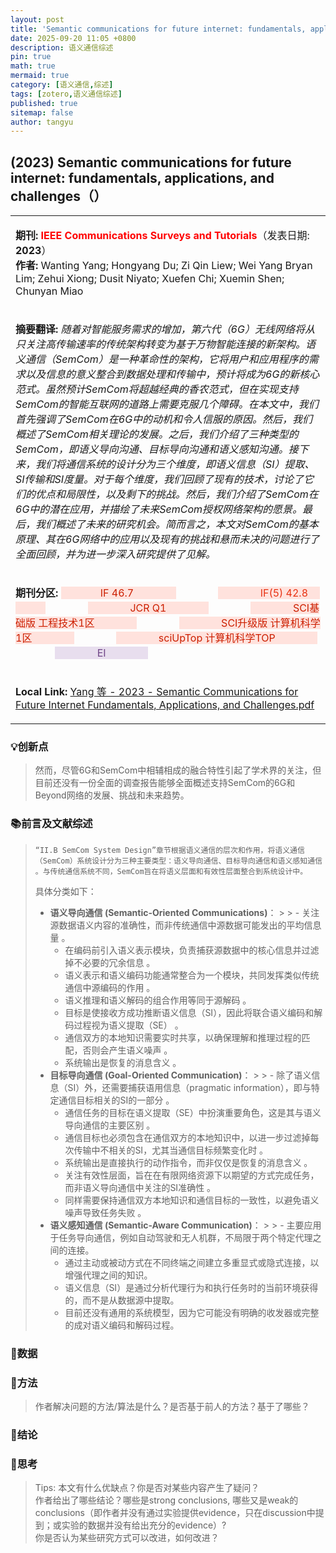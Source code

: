 ```yaml
---
layout: post
title: 'Semantic communications for future internet: fundamentals, applications, and challenges'
date: 2025-09-20 11:05 +0800
description: 语义通信综述
pin: true
math: true
mermaid: true
category: [语义通信,综述]
tags: [zotero,语义通信综述]
published: true
sitemap: false
author: tangyu
---
```



## (2023) Semantic communications for future internet: fundamentals, applications, and challenges（）

<table><tbody><tr><td><p><strong>期刊: <span style="color: rgb(255, 0, 0)">IEEE Communications Surveys and Tutorials</span></strong>（发表日期: <strong>2023</strong>）<br><strong>作者:</strong> Wanting Yang; Hongyang Du; Zi Qin Liew; Wei Yang Bryan Lim; Zehui Xiong; Dusit Niyato; Xuefen Chi; Xuemin Shen; Chunyan Miao</p></td></tr><tr><td><p><strong>摘要翻译: </strong><em>随着对智能服务需求的增加，第六代（6G）无线网络将从只关注高传输速率的传统架构转变为基于万物智能连接的新架构。语义通信（SemCom）是一种革命性的架构，它将用户和应用程序的需求以及信息的意义整合到数据处理和传输中，预计将成为6G的新核心范式。虽然预计SemCom将超越经典的香农范式，但在实现支持SemCom的智能互联网的道路上需要克服几个障碍。在本文中，我们首先强调了SemCom在6G中的动机和令人信服的原因。然后，我们概述了SemCom相关理论的发展。之后，我们介绍了三种类型的SemCom，即语义导向沟通、目标导向沟通和语义感知沟通。接下来，我们将通信系统的设计分为三个维度，即语义信息（SI）提取、SI传输和SI度量。对于每个维度，我们回顾了现有的技术，讨论了它们的优点和局限性，以及剩下的挑战。然后，我们介绍了SemCom在6G中的潜在应用，并描绘了未来SemCom授权网络架构的愿景。最后，我们概述了未来的研究机会。简而言之，本文对SemCom的基本原理、其在6G网络中的应用以及现有的挑战和悬而未决的问题进行了全面回顾，并为进一步深入研究提供了见解。</em></p></td></tr><tr><td><p><strong>期刊分区: </strong><span style="color: rgb(204, 31, 0)"><span style="background-color: rgb(255, 226, 221)">ㅤㅤ ㅤㅤIF 46.7 ㅤㅤ ㅤㅤ</span></span> ㅤㅤ ㅤㅤ<span style="color: rgb(232,50,19)"><span style="background-color: rgb(255, 226, 221)"> ㅤㅤ ㅤㅤIF(5) 42.8 ㅤㅤ ㅤㅤ</span></span> ㅤㅤ ㅤㅤ<span style="color: rgb(204, 31, 0)"><span style="background-color: rgb(255, 226, 221)"> ㅤㅤ ㅤㅤJCR Q1 ㅤㅤ ㅤㅤ</span></span> ㅤㅤ ㅤㅤ<span style="color: rgb(204, 31, 0)"><span style="background-color: rgb(255, 226, 221)"> ㅤㅤ ㅤㅤSCI基础版 工程技术1区 ㅤㅤ ㅤㅤ</span></span> ㅤㅤ ㅤㅤ<span style="color: rgb(204, 31, 0)"><span style="background-color: rgb(255, 226, 221)"> ㅤㅤ ㅤㅤSCI升级版 计算机科学1区 ㅤㅤ ㅤㅤ</span></span> ㅤㅤ ㅤㅤ<span style="color: rgb(204, 31, 0)"><span style="background-color: rgb(255, 226, 221)"> ㅤㅤ ㅤㅤsciUpTop 计算机科学TOP ㅤㅤ ㅤㅤ</span></span> ㅤㅤ ㅤㅤ<span style="color: rgb(111, 69, 135)"><span style="background-color: rgb(232, 222, 238)"> ㅤㅤ ㅤㅤEI ㅤㅤ ㅤㅤ</span></span></p></td></tr><tr><td><p><strong>Local Link: </strong><a href="zotero://open-pdf/0_QGQ8KE4B" rel="noopener noreferrer nofollow">Yang 等 - 2023 - Semantic Communications for Future Internet Fundamentals, Applications, and Challenges.pdf</a></p></td></tr></tbody></table>

### 💡创新点

> 然而，尽管6G和SemCom中相辅相成的融合特性引起了学术界的关注，但目前还没有一份全面的调查报告能够全面概述支持SemCom的6G和Beyond网络的发展、挑战和未来趋势。

### 📚前言及文献综述

> `“II.B SemCom System Design”章节根据语义通信的层次和作用，将语义通信（SemCom）系统设计分为三种主要类型：语义导向通信、目标导向通信和语义感知通信 。与传统通信系统不同，SemCom旨在将语义层面和有效性层面整合到系统设计中。`
>
> 具体分类如下：
>
> - **语义导向通信 (Semantic-Oriented Communications)**：
    >
    >   - 关注源数据语义内容的准确性，而非传统通信中源数据可能发出的平均信息量 。
>   - 在编码前引入语义表示模块，负责捕获源数据中的核心信息并过滤掉不必要的冗余信息 。
>   - 语义表示和语义编码功能通常整合为一个模块，共同发挥类似传统通信中源编码的作用 。
>   - 语义推理和语义解码的组合作用等同于源解码 。
>   - 目标是使接收方成功推断语义信息（SI），因此将联合语义编码和解码过程视为语义提取（SE） 。
>   - 通信双方的本地知识需要实时共享，以确保理解和推理过程的匹配，否则会产生语义噪声 。
>   - 系统输出是恢复的消息含义 。
> - **目标导向通信 (Goal-Oriented Communication)**：
    >
    >   - 除了语义信息（SI）外，还需要捕获语用信息（pragmatic information），即与特定通信目标相关的SI的一部分 。
>   - 通信任务的目标在语义提取（SE）中扮演重要角色，这是其与语义导向通信的主要区别 。
>   - 通信目标也必须包含在通信双方的本地知识中，以进一步过滤掉每次传输中不相关的SI，尤其当通信目标频繁变化时 。
>   - 系统输出是直接执行的动作指令，而非仅仅是恢复的消息含义 。
>   - 关注有效性层面，旨在在有限网络资源下以期望的方式完成任务，而非语义导向通信中关注的SI准确性 。
>   - 同样需要保持通信双方本地知识和通信目标的一致性，以避免语义噪声导致任务失败 。
> - **语义感知通信 (Semantic-Aware Communication)**：
    >
    >   - 主要应用于任务导向通信，例如自动驾驶和无人机群，不局限于两个特定代理之间的连接。
>   - 通过主动或被动方式在不同终端之间建立多重显式或隐式连接，以增强代理之间的知识。
>   - 语义信息（SI）是通过分析代理行为和执行任务时的当前环境获得的，而不是从数据源中提取。
>   - 目前还没有通用的系统模型，因为它可能没有明确的收发器或完整的成对语义编码和解码过程。

### 🧩数据

### 🔬方法

> 作者解决问题的方法/算法是什么？是否基于前人的方法？基于了哪些？

### 📜结论

### 🤔思考

> Tips: 本文有什么优缺点？你是否对某些内容产生了疑问？  
> 作者给出了哪些结论？哪些是strong conclusions, 哪些又是weak的conclusions（即作者并没有通过实验提供evidence，只在discussion中提到；或实验的数据并没有给出充分的evidence）?  
> 你是否认为某些研究方式可以改进，如何改进？
